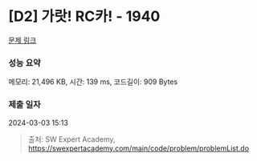 # [D2] 가랏! RC카! - 1940 

[문제 링크](https://swexpertacademy.com/main/code/problem/problemDetail.do?contestProbId=AV5PjMgaALgDFAUq) 

### 성능 요약

메모리: 21,496 KB, 시간: 139 ms, 코드길이: 909 Bytes

### 제출 일자

2024-03-03 15:13



> 출처: SW Expert Academy, https://swexpertacademy.com/main/code/problem/problemList.do